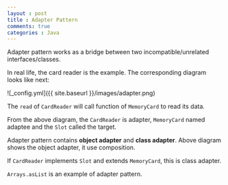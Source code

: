 ```yaml
---
layout : post
title : Adapter Pattern
comments: true
categories : Java
---
```


Adapter pattern works as a bridge between two incompatible/unrelated interfaces/classes.

In real life, the card reader is the example. The corresponding diagram looks like next:

![_config.yml]({{ site.baseurl }}/images/adapter.png)

The `read` of `CardReader` will call function of `MemoryCard` to read its data.

From the above diagram, the `CardReader` is adapter, `MemoryCard` named adaptee and the `Slot` called the target.

Adapter pattern contains **object adapter** and **class adapter**. Above diagram shows the object adapter, it use composition.

If `CardReader` implements `Slot` and extends `MemoryCard`, this is class adapter.

`Arrays.asList` is an example of adapter pattern.
